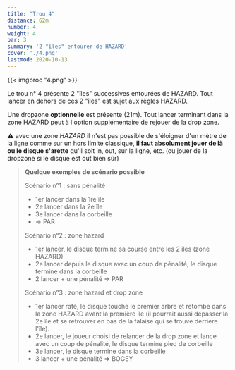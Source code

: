 ```yaml
---
title: "Trou 4"
distance: 62m
number: 4
weight: 4
par: 3
summary: '2 "îles" entourer de HAZARD'
cover: './4.png'
lastmod: 2020-10-13
---
```



{{< imgproc "4.png" >}}

Le trou n° 4 présente 2 "îles" successives entourées de HAZARD. Tout lancer en dehors de ces 2 "îles" est sujet aux  règles HAZARD.

Une dropzone __optionnelle__ est présente (21m). Tout lancer terminant dans la zone HAZARD peut à l'option supplémentaire de rejouer de la drop zone.

__⚠️__ avec une zone _HAZARD_ il n'est pas possible de s'éloigner d'un mètre de la ligne comme sur un hors limite classique, __il faut absolument jouer de là ou le disque s'arette__ qu'il soit in, out, sur la ligne, etc. (ou jouer de la dropzone si le disque est out bien sûr)

> __Quelque exemples de scénario possible__
>
> Scénario n°1 : sans pénalité
>
> - 1er lancer dans la 1re île
> - 2e lancer dans la 2e île
> - 3e lancer dans la corbeille
> - => PAR
>
> Scénario n°2 : zone hazard
>
> - 1er lancer, le disque termine sa course entre les 2 îles (zone HAZARD)
> - 2e lancer depuis le disque avec un coup de pénalité, le disque termine dans la corbeille
> - 2 lancer + une pénalité => PAR
>
> Scénario n°3 : zone hazard et drop zone
>
> - 1er lancer raté, le disque touche le premier arbre et retombe dans la zone HAZARD avant la première île (il pourrait aussi dépasser la 2e île et se retrouver en bas de la falaise qui se trouve derrière l'île).
> - 2e lancer, le joueur choisi de relancer de la drop zone et lance avec un coup de pénalité, le disque termine pied de corbeille
> - 3e lancer, le disque termine dans la corbeille
> - 3 lancer + une pénalité => BOGEY


